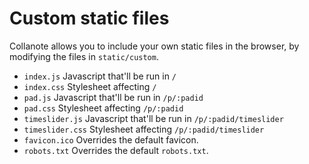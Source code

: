 # Custom static files
Collanote allows you to include your own static files in the browser, by modifying the files in `static/custom`.

* `index.js` Javascript that'll be run in `/`
* `index.css` Stylesheet affecting `/`
* `pad.js` Javascript that'll be run in `/p/:padid`
* `pad.css` Stylesheet affecting `/p/:padid`
* `timeslider.js` Javascript that'll be run in `/p/:padid/timeslider`
* `timeslider.css` Stylesheet affecting `/p/:padid/timeslider`
* `favicon.ico` Overrides the default favicon.
* `robots.txt` Overrides the default `robots.txt`.